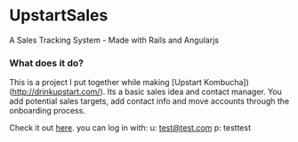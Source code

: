 # UpstartSales
A Sales Tracking System - Made with Rails and Angularjs

### What does it do?

This is a project I put together while making [Upstart Kombucha])(http://drinkupstart.com/). Its a basic sales idea and contact manager. You add potential sales targets, add contact info and move accounts through the onboarding process.

Check it out [here](https://upstartsales.herokuapp.com/).
you can log in with:
u: test@test.com
p: testtest
